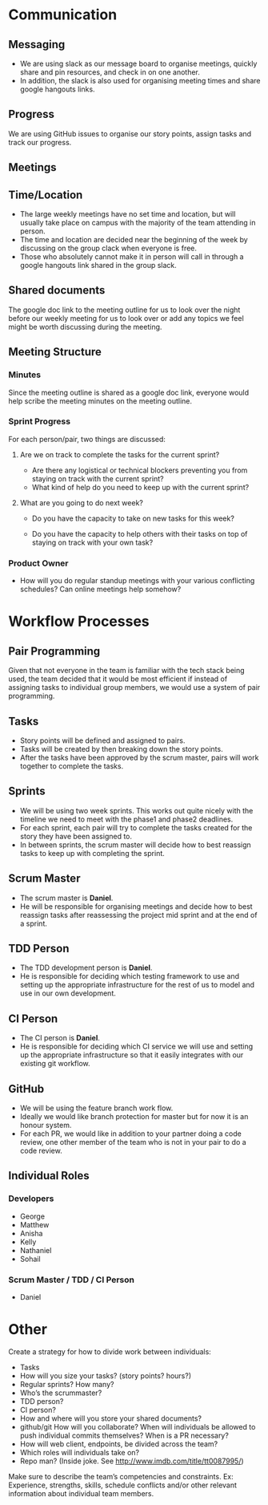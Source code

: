 # Communication

## Messaging

- We are using slack as our message board to organise meetings, quickly share and pin resources, and check in on one another. 
- In addition, the slack is also used for organising meeting times and share google hangouts links. 

## Progress

We are using GitHub issues to organise our story points, assign tasks and track our progress.

## Meetings

## Time/Location

- The large weekly meetings have no set time and location, but will usually take place on campus with the majority of the team  attending in person. 
- The time and location are decided near the beginning of the week by discussing on the group clack when everyone is free.
- Those who absolutely cannot make it in person will call in through a google hangouts link shared in the group slack.

## Shared documents

The google doc link to the meeting outline for us to look over the night before our weekly meeting for us to look over or add any topics we feel might be worth discussing during the meeting.

## Meeting Structure

### Minutes

Since the meeting outline is shared as a google doc link, everyone would help scribe the meeting minutes on the meeting outline. 

### Sprint Progress

For each person/pair, two things are discussed:

1. Are we on track to complete the tasks for the current sprint?

   - Are there any logistical or technical blockers preventing you from staying on track with the current sprint?
   - What kind of help do you need to keep up with the current sprint?

2. What are you going to do next week?

   - Do you have the capacity to take on new tasks for this week?

   - Do you have the capacity to help others with their tasks on top of staying on track with your own task?

### Product Owner

- How will you do regular standup meetings with your various conflicting schedules? Can online meetings help somehow?

# Workflow Processes

## Pair Programming

Given that not everyone in the team is familiar with the tech stack being used, the team decided that it would be most efficient if instead of assigning tasks to individual group members, we would use a system of pair programming. 

## Tasks

- Story points will be defined and assigned to pairs.
- Tasks will be created by then breaking down the story points.
- After the tasks have been approved by the scrum master, pairs will work together to complete the tasks.

## Sprints

- We will be using two week sprints. This works out quite nicely with the timeline we need to meet with the phase1 and phase2 deadlines. 
- For each sprint, each pair will try to complete the tasks created for the story they have been assigned to. 
- In between sprints, the scrum master will decide how to best reassign tasks to keep up with completing the sprint. 

## Scrum Master

- The scrum master is **Daniel**. 
- He will be responsible for organising meetings and decide how to best reassign tasks after reassessing the project mid sprint and at the end of a sprint. 

## TDD Person

- The TDD development person is **Daniel**.
- He is responsible for deciding which testing framework to use and setting up the appropriate infrastructure for the rest of us to model and use in our own development.

## CI Person

- The CI person is **Daniel**. 
- He is responsible for deciding which CI service we will use and setting up the appropriate infrastructure so that it easily integrates with our existing git workflow. 

## GitHub

- We will be using the feature branch work flow.
- Ideally we would like branch protection for master but for now it is an honour system.
- For each PR, we would like in addition to your partner doing a code review, one other member of the team who is not in your pair to do a code review. 

## Individual Roles

### Developers

- George
- Matthew
- Anisha
- Kelly
- Nathaniel
- Sohail

### Scrum Master / TDD / CI Person

- Daniel

# Other



Create a strategy for how to divide work between individuals:

- Tasks 
- How will you size your tasks? (story points? hours?)
- Regular sprints? How many?
- Who’s the scrummaster?
- TDD person?
- CI person?
- How and where will you store your shared documents?
- github/git How will you collaborate? When will individuals be allowed to push individual commits themselves? When is a PR necessary?
- How will web client, endpoints, be divided across the team?
- Which roles will individuals take on?
- Repo man? (Inside joke. See http://www.imdb.com/title/tt0087995/) 

Make sure to describe the team’s competencies and constraints.
Ex: Experience, strengths, skills, schedule conflicts and/or other relevant information about individual team members.